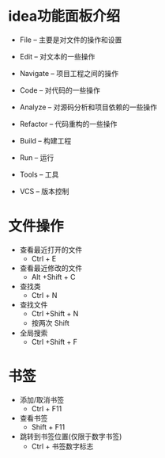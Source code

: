 # idea功能面板介绍

- File –  主要是对文件的操作和设置
- Edit – 对文本的一些操作
- Navigate – 项目工程之间的操作
- Code – 对代码的一些操作

- Analyze – 对源码分析和项目依赖的一些操作
- Refactor – 代码重构的一些操作
- Build – 构建工程
- Run – 运行
- Tools – 工具
- VCS – 版本控制

# 文件操作

- 查看最近打开的文件
  - Ctrl + E
- 查看最近修改的文件
  - Alt +Shift + C
- 查找类
  - Ctrl + N
- 查找文件
  - Ctrl +Shift + N
  - 按两次 Shift
- 全局搜索
  - Ctrl +Shift + F

# 书签

- 添加/取消书签
  - Ctrl + F11
- 查看书签
  - Shift + F11
- 跳转到书签位置(仅限于数字书签)
  - Ctrl + 书签数字标志